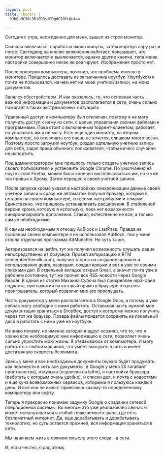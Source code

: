 ```yaml
--- 
layout: post
title: !binary |
  0JbQuNC30L3RjCDQsiDRgdC10YLQuA==

---
```

Сегодня с утра, неожиданно для меня, вышел из строя монитор.

Сначала включился, поработал около минуты, затем моргнул пару раз и погас. Светодиод на кнопке включения работает, показывает, что монитор включается и выключается, однако другие кнопки, типа меню, настройки совершенно никак не реагируют. Изображения просто нет.

После проверки компьютера, выяснил, что проблема именно в мониторе. Пришлось доставать из загажчничка ноутбук. Ноутбуком я почти не пользовался, на нем нет ни моей учетной записи, ни моих документов.

Занялся обустройством. И как оказалось, то, что основная часть важной информации и документов располагается в сети, очень сильно помогает в таких экстремальных ситуациях.

Удаленный доступ к компьютеру был отключен, поэтому я не могу получить доступ к нему из сети, с целью управления своими файлами и программами. Пока стоит с включенным торрент-клиентом, работает, но управлять им я не могу. Есть еще один монитор, на втором компьютере, но отключать его очень не хочется, слишком много возни. Поэтому просто загрузил ноутбук, создал одтельную учетную запись для себя, задал права обычного пользователя, чтобы ничего случайно не испортить.

Под администратором мне пришлось только создать учетную запись своего пользователя и установить Google Chrome. По умолчанию на ноуте стоял Firefox, можно было конечно воспользоваться им, но я уже так привык к Хрому. Затем перешел к своей учетной записи.

После запуска хрома указал в настройках синхронизации данные своей учетной записи и сразу же автоматом получил браузер, который я оставил на своем компьютере, со всеми настройками и темами. Единственно, что пришлось устанавливать расширения. В стабильной версии хрома, которую я использую, пока нет возможности синхронизировать дополнения. Ставил, естественно не все, а только самые необходимые.

К самым необходимым я отношу AdBlock и LastPass. Правда на основном своем компьютере я не использовал AdBlock, там у меня стояла отдельная программа AdMuncher. Но суть та же.

Авторизовался на lastfm, тут же получил возможность слушать радио непосредственно из браузера. Провел авторизацию в RTM (rememberthemilk.com), получил запрос на создание ярлыков и использование gears, разрешил, создал ярлыки и вот я уже со своими списками дел. В отдельной вкладке открыл Gmail, а значит почта уже в рабочем состоянии, тут же прочел все RSS-новости через Google Reader. В одной из статей Михаила Субоча был прикреплен mp3-файл подкаста, при нажатии на который прямо в браузере открылся проигрыватель, который позволил мне его прослушать.

Часть документов у меня располагается в Google Docs, а потому я уже сейчас могу свободно с ними работать. Остальная часть нужной мне документации храниться в DropBox, доступ к которому можно получить через тот же браузер. Правда файлы придется сохранять на локальный диск и работать с ними уже на ноутбуке.

Не знаю почему, но именно сегодня я вдруг осознал, что то, что я храню всю необходимую мне информацию в сети, позволяет очень сильно упростить мою жизнь. Я отвязываюсь от компьютера. И могу работать с любой машиной, что умеет выходить в сеть и имеет достаточную скорость безлимита.

Здесь у меня и все необходимые документы (нужно будет продумать, как перенести в сеть все документы, в Google у меня 20 гигабайт пространства), и музыка (подписка на latfm), и настройки браузера (работать с которым очень удобно), и списки дел, и почта с новостями и еще куча всевозможных сервисов, которыми я пользуюсь каждый день. И все они не имеют привязки к какому-то определенному компьютеру или софту.

Теперь я прекрасно понимаю задумку Google о создании сетевой операционной системы. Во многом это уже реализовано сейчас и может использоваться в любой точке земного шара, где есть безлимитный интернет. Да, еще дорабатывать и дорабатывать технологию, но суть остается прежней, вся информация храниться в сети.

Мы начинаем жить в прямом смысле этого слова - в сети.

И, если честно, я рад этому.
